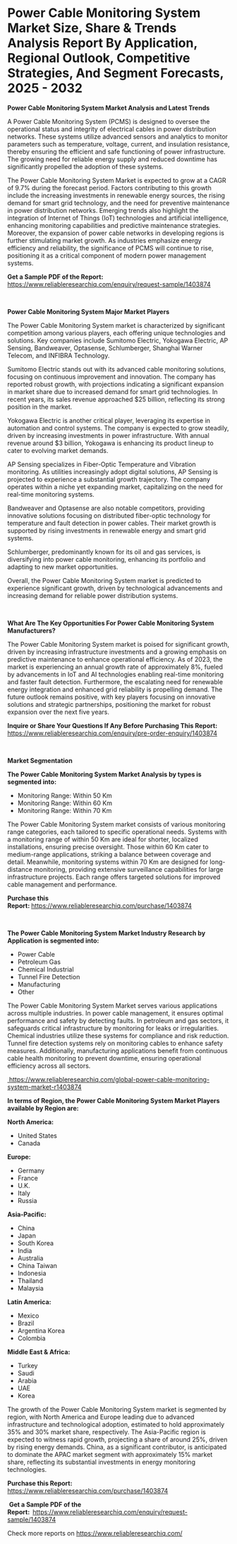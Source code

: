 <p><h1>Power Cable Monitoring System Market Size, Share & Trends Analysis Report By Application, Regional Outlook, Competitive Strategies, And Segment Forecasts, 2025 - 2032</h1></p><p><strong>Power Cable Monitoring System Market Analysis and Latest Trends</strong></p>
<p><p>A Power Cable Monitoring System (PCMS) is designed to oversee the operational status and integrity of electrical cables in power distribution networks. These systems utilize advanced sensors and analytics to monitor parameters such as temperature, voltage, current, and insulation resistance, thereby ensuring the efficient and safe functioning of power infrastructure. The growing need for reliable energy supply and reduced downtime has significantly propelled the adoption of these systems.</p><p>The Power Cable Monitoring System Market is expected to grow at a CAGR of 9.7% during the forecast period. Factors contributing to this growth include the increasing investments in renewable energy sources, the rising demand for smart grid technology, and the need for preventive maintenance in power distribution networks. Emerging trends also highlight the integration of Internet of Things (IoT) technologies and artificial intelligence, enhancing monitoring capabilities and predictive maintenance strategies. Moreover, the expansion of power cable networks in developing regions is further stimulating market growth. As industries emphasize energy efficiency and reliability, the significance of PCMS will continue to rise, positioning it as a critical component of modern power management systems.</p></p>
<p><strong>Get a Sample PDF of the Report:&nbsp;</strong> <a href="https://www.reliableresearchiq.com/enquiry/request-sample/1403874?utm_campaign=3299&utm_medium=2&utm_source=Github&utm_content=ia&utm_term=28032025&utm_id=power-cable-monitoring-system">https://www.reliableresearchiq.com/enquiry/request-sample/1403874</a></p>
<p>&nbsp;</p>
<p><strong>Power Cable Monitoring System Major Market Players</strong></p>
<p><p>The Power Cable Monitoring System market is characterized by significant competition among various players, each offering unique technologies and solutions. Key companies include Sumitomo Electric, Yokogawa Electric, AP Sensing, Bandweaver, Optasense, Schlumberger, Shanghai Warner Telecom, and INFIBRA Technology.</p><p>Sumitomo Electric stands out with its advanced cable monitoring solutions, focusing on continuous improvement and innovation. The company has reported robust growth, with projections indicating a significant expansion in market share due to increased demand for smart grid technologies. In recent years, its sales revenue approached $25 billion, reflecting its strong position in the market.</p><p>Yokogawa Electric is another critical player, leveraging its expertise in automation and control systems. The company is expected to grow steadily, driven by increasing investments in power infrastructure. With annual revenue around $3 billion, Yokogawa is enhancing its product lineup to cater to evolving market demands.</p><p>AP Sensing specializes in Fiber-Optic Temperature and Vibration monitoring. As utilities increasingly adopt digital solutions, AP Sensing is projected to experience a substantial growth trajectory. The company operates within a niche yet expanding market, capitalizing on the need for real-time monitoring systems.</p><p>Bandweaver and Optasense are also notable competitors, providing innovative solutions focusing on distributed fiber-optic technology for temperature and fault detection in power cables. Their market growth is supported by rising investments in renewable energy and smart grid systems.</p><p>Schlumberger, predominantly known for its oil and gas services, is diversifying into power cable monitoring, enhancing its portfolio and adapting to new market opportunities.</p><p>Overall, the Power Cable Monitoring System market is predicted to experience significant growth, driven by technological advancements and increasing demand for reliable power distribution systems.</p></p>
<p>&nbsp;</p>
<p><strong>What Are The Key Opportunities For Power Cable Monitoring System Manufacturers?</strong></p>
<p><p>The Power Cable Monitoring System market is poised for significant growth, driven by increasing infrastructure investments and a growing emphasis on predictive maintenance to enhance operational efficiency. As of 2023, the market is experiencing an annual growth rate of approximately 8%, fueled by advancements in IoT and AI technologies enabling real-time monitoring and faster fault detection. Furthermore, the escalating need for renewable energy integration and enhanced grid reliability is propelling demand. The future outlook remains positive, with key players focusing on innovative solutions and strategic partnerships, positioning the market for robust expansion over the next five years.</p></p>
<p><strong>Inquire or Share Your Questions If Any Before Purchasing This Report:</strong> <a href="https://www.reliableresearchiq.com/enquiry/pre-order-enquiry/1403874?utm_campaign=3299&utm_medium=2&utm_source=Github&utm_content=ia&utm_term=28032025&utm_id=power-cable-monitoring-system">https://www.reliableresearchiq.com/enquiry/pre-order-enquiry/1403874</a></p>
<p>&nbsp;</p>
<p><strong>Market Segmentation</strong></p>
<p><strong>The Power Cable Monitoring System Market Analysis by types is segmented into:</strong></p>
<p><ul><li>Monitoring Range: Within 50 Km</li><li>Monitoring Range: Within 60 Km</li><li>Monitoring Range: Within 70 Km</li></ul></p>
<p><p>The Power Cable Monitoring System market consists of various monitoring range categories, each tailored to specific operational needs. Systems with a monitoring range of within 50 Km are ideal for shorter, localized installations, ensuring precise oversight. Those within 60 Km cater to medium-range applications, striking a balance between coverage and detail. Meanwhile, monitoring systems within 70 Km are designed for long-distance monitoring, providing extensive surveillance capabilities for large infrastructure projects. Each range offers targeted solutions for improved cable management and performance.</p></p>
<p><strong>Purchase this Report:&nbsp;</strong><a href="https://www.reliableresearchiq.com/purchase/1403874?utm_campaign=3299&utm_medium=2&utm_source=Github&utm_content=ia&utm_term=28032025&utm_id=power-cable-monitoring-system">https://www.reliableresearchiq.com/purchase/1403874</a></p>
<p>&nbsp;</p>
<p><strong>The Power Cable Monitoring System Market Industry Research by Application is segmented into:</strong></p>
<p><ul><li>Power Cable</li><li>Petroleum Gas</li><li>Chemical Industrial</li><li>Tunnel Fire Detection</li><li>Manufacturing</li><li>Other</li></ul></p>
<p><p>The Power Cable Monitoring System Market serves various applications across multiple industries. In power cable management, it ensures optimal performance and safety by detecting faults. In petroleum and gas sectors, it safeguards critical infrastructure by monitoring for leaks or irregularities. Chemical industries utilize these systems for compliance and risk reduction. Tunnel fire detection systems rely on monitoring cables to enhance safety measures. Additionally, manufacturing applications benefit from continuous cable health monitoring to prevent downtime, ensuring operational efficiency across all sectors.</p></p>
<p><a href="https://www.reliableresearchiq.com/global-power-cable-monitoring-system-market-r1403874?utm_campaign=3299&utm_medium=2&utm_source=Github&utm_content=ia&utm_term=28032025&utm_id=power-cable-monitoring-system">&nbsp;https://www.reliableresearchiq.com/global-power-cable-monitoring-system-market-r1403874</a></p>
<p><strong>In terms of Region, the Power Cable Monitoring System Market Players available by Region are:</strong></p>
<p>
    <p> <strong> North America: </strong>
        <ul>
            <li>United States</li>
            <li>Canada</li>
        </ul>
        </p> 
    <p> <strong> Europe: </strong>
        <ul>
            <li>Germany</li>
            <li>France</li>
            <li>U.K.</li>
            <li>Italy</li>
            <li>Russia</li>
        </ul>
        </p> 
    <p> <strong> Asia-Pacific: </strong>
        <ul>
            <li>China</li>
            <li>Japan</li>
            <li>South Korea</li>
            <li>India</li>
            <li>Australia</li>
            <li>China Taiwan</li>
            <li>Indonesia</li>
            <li>Thailand</li>
            <li>Malaysia</li>
        </ul>
        </p> 
    <p> <strong> Latin America: </strong>
        <ul>
            <li>Mexico</li>
            <li>Brazil</li>
            <li>Argentina Korea</li>
            <li>Colombia</li>
        </ul>
        </p> 
    <p> <strong> Middle East & Africa: </strong>
        <ul>
            <li>Turkey</li>
            <li>Saudi</li>
            <li>Arabia</li>
            <li>UAE</li>
            <li>Korea</li>
        </ul>
    </p>
    </p>
<p><p>The growth of the Power Cable Monitoring System market is segmented by region, with North America and Europe leading due to advanced infrastructure and technological adoption, estimated to hold approximately 35% and 30% market share, respectively. The Asia-Pacific region is expected to witness rapid growth, projecting a share of around 25%, driven by rising energy demands. China, as a significant contributor, is anticipated to dominate the APAC market segment with approximately 15% market share, reflecting its substantial investments in energy monitoring technologies.</p></p>
<p><strong>Purchase this Report: </strong><a href="https://www.reliableresearchiq.com/purchase/1403874?utm_campaign=3299&utm_medium=2&utm_source=Github&utm_content=ia&utm_term=28032025&utm_id=power-cable-monitoring-system">https://www.reliableresearchiq.com/purchase/1403874</a></p>
<p>&nbsp;<strong>Get a Sample PDF of the Report:&nbsp;&nbsp;</strong><a href="https://www.reliableresearchiq.com/enquiry/request-sample/1403874?utm_campaign=3299&utm_medium=2&utm_source=Github&utm_content=ia&utm_term=28032025&utm_id=power-cable-monitoring-system">https://www.reliableresearchiq.com/enquiry/request-sample/1403874</a></p>
<p><strong></strong></p>
<p>Check more reports on <a href="https://www.reliableresearchiq.com/?utm_campaign=3299&utm_medium=2&utm_source=Github&utm_content=ia&utm_term=28032025&utm_id=power-cable-monitoring-system">https://www.reliableresearchiq.com/</a></p>
